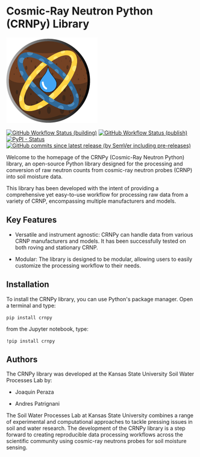 # Cosmic-Ray Neutron Python (CRNPy) Library

![CRNPy logo](img/logo/crnpy-logo.png)

[![GitHub Workflow Status (building)](https://img.shields.io/github/actions/workflow/status/soilwater/crnpy/python-package.yml)](https://github.com/soilwater/crnpy/actions/workflows/python-package.yml)
[![GitHub Workflow Status (publish)](https://img.shields.io/github/actions/workflow/status/soilwater/crnpy/python-publish.yml?label=publish)](https://github.com/soilwater/crnpy/actions/workflows/python-publish.yml)
[![PyPI - Status](https://img.shields.io/pypi/v/crnpy)](https://pypi.org/project/crnpy/)
[![GitHub commits since latest release (by SemVer including pre-releases)](https://img.shields.io/github/commits-since/soilwater/crnpy/latest/main)](https://github.com/soilwater/crnpy)

Welcome to the homepage of the CRNPy (Cosmic-Ray Neutron Python) library, an open-source Python library designed for the processing and conversion of raw neutron counts from cosmic-ray neutron probes (CRNP) into soil moisture data.

This library has been developed with the intent of providing a comprehensive yet easy-to-use workflow for processing raw data from a variety of CRNP, encompassing multiple manufacturers and models.

## Key Features
- Versatile and instrument agnostic: CRNPy can handle data from various CRNP manufacturers and models. It has been successfully tested on both roving and stationary CRNP.

- Modular: The library is designed to be modular, allowing users to easily customize the processing workflow to their needs.



## Installation

To install the CRNPy library, you can use Python's package manager. Open a terminal and type:

```pip install crnpy```

from the Jupyter notebook, type:

```!pip install crnpy```

## Authors

The CRNPy library was developed at the Kansas State University Soil Water Processes Lab by:

- Joaquin Peraza

- Andres Patrignani


The Soil Water Processes Lab at Kansas State University combines a range of experimental and computational approaches to tackle pressing issues in soil and water research. The development of the CRNPy library is a step forward to creating reproducible data processing workflows across the scientific community using cosmic-ray neutrons probes for soil moisture sensing. 
